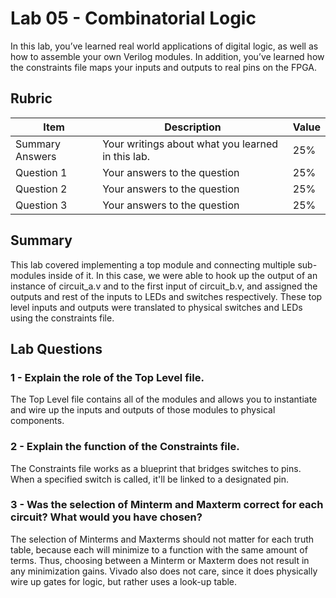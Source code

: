 # Lab 05 - Combinatorial Logic

In this lab, you’ve learned real world applications of digital logic, as well
as how to assemble your own Verilog modules. In addition, you’ve learned how
the constraints file maps your inputs and outputs to real pins on the FPGA.

## Rubric

| Item | Description | Value |
| ---- | ----------- | ----- |
| Summary Answers | Your writings about what you learned in this lab. | 25% |
| Question 1 | Your answers to the question | 25% |
| Question 2 | Your answers to the question | 25% |
| Question 3 | Your answers to the question | 25% |

## Summary

This lab covered implementing a top module and connecting multiple sub-modules inside of it. In this case, we were able to hook up the output of an instance of circuit_a.v and to the first input of circuit_b.v, and assigned the outputs and rest of the inputs to LEDs and switches respectively. These top level inputs and outputs were translated to physical switches and LEDs using the constraints file. 

## Lab Questions

### 1 - Explain the role of the Top Level file.

The Top Level file contains all of the modules and allows you to instantiate and wire up the inputs and outputs of those modules to physical components.

### 2 - Explain the function of the Constraints file.

The Constraints file works as a blueprint that bridges switches to pins. When a specified switch is called, it'll be linked to a designated pin.

### 3 - Was the selection of Minterm and Maxterm correct for each circuit? What would you have chosen?

The selection of Minterms and Maxterms should not matter for each truth table, because each will minimize to a function with the same amount of terms. Thus, choosing between a Minterm or Maxterm does not result in any minimization gains. Vivado also does not care, since it does physically wire up gates for logic, but rather uses a look-up table.
